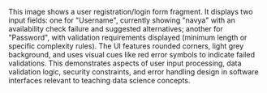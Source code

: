 This image shows a user registration/login form fragment. It displays two input fields: one for "Username", currently showing "navya" with an availability check failure and suggested alternatives; another for "Password", with validation requirements displayed (minimum length or specific complexity rules). The UI features rounded corners, light grey background, and uses visual cues like red error symbols to indicate failed validations. This demonstrates aspects of user input processing, data validation logic, security constraints, and error handling design in software interfaces relevant to teaching data science concepts.